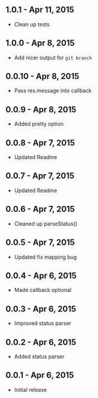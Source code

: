 
1.0.1 - Apr 11, 2015
--------------------

  * Clean up tests

1.0.0 - Apr 8, 2015
--------------------

  * Add nicer output for `git branch`

0.0.10 - Apr 8, 2015
--------------------

  * Pass res.message into callback

0.0.9 - Apr 8, 2015
--------------------

  * Added pretty option

0.0.8 - Apr 7, 2015
--------------------

  * Updated Readme

0.0.7 - Apr 7, 2015
--------------------

  * Updated Readme

0.0.6 - Apr 7, 2015
--------------------

  * Cleaned up parseStatus()

0.0.5 - Apr 7, 2015
--------------------

  * Updated fix mapping bug

0.0.4 - Apr 6, 2015
--------------------

  * Made callback optional

0.0.3 - Apr 6, 2015
--------------------

  * Improved status parser

0.0.2 - Apr 6, 2015
--------------------

  * Added status parser

0.0.1 - Apr 6, 2015
--------------------
  
  * Initial release